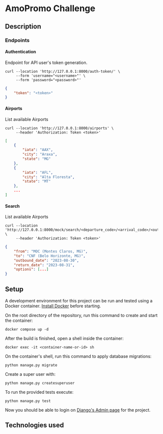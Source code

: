 # AmoPromo Challenge

## Description

### Endpoints

#### Authentication

Endpoint for API user's token generation.
```
curl --location 'http://127.0.0.1:8000/auth-token/' \
     --form 'username="<username>"' \
     --form 'password="<password>"'
```
```json
{
    "token": "<token>"
}
```
#### Airports

List available Airports
```
curl --location 'http://127.0.0.1:8000/airports' \
     --header 'Authorization: Token <token>'
```
```json
[
    {
        "iata": "AAX",
        "city": "Araxa",
        "state": "MG"
    },
    {
        "iata": "AFL",
        "city": "Alta Floresta",
        "state": "MT"
    },
    ...
]
```
#### Search

List available Airports
```
curl --location 'http://127.0.0.1:8000/mock/search/<departure_code>/<arrival_code>/<outbound_date>/<return_date>' \
     --header 'Authorization: Token <token>'
```
```json
{
    "from": "MOC (Montes Claros, MG)",
    "to": "CNF (Belo Horizonte, MG)",
    "outbound_date": "2023-08-30",
    "return_date": "2023-08-31",
    "options": [...]
}
```

## Setup

A development environment for this project can be run and tested using a Docker container. [Install Docker](https://docs.docker.com/get-docker/) before starting.

On the root directory of the repository, run this command to create and start the container:
 ```
docker compose up -d
 ```

After the build is finished, open a shell inside the container:

 ```
docker exec -it <container-name-or-id> sh
 ```

On the container's shell, run this command to apply database migrations:

 ```
python manage.py migrate
 ```

Create a super user with:

 ```
python manage.py createsuperuser
 ```

To run the provided tests execute:

 ```
python manage.py test
 ```

Now  you should be able to login on [Django's Admin page](http://127.0.0.1:8000/admin) for the project.


## Technologies used
